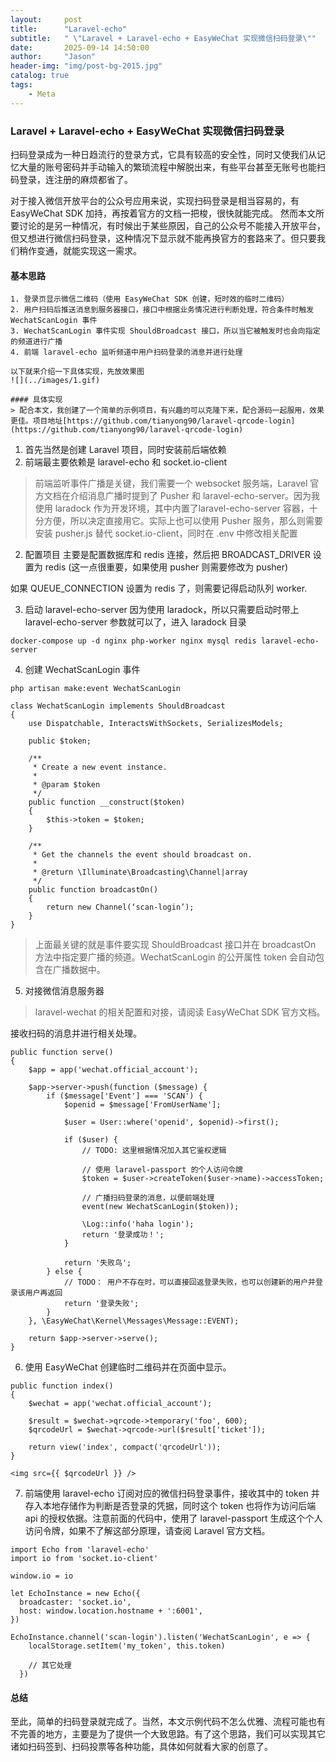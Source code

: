 ```yaml
---
layout:     post
title:      "Laravel-echo"
subtitle:   " \"Laravel + Laravel-echo + EasyWeChat 实现微信扫码登录\""
date:       2025-09-14 14:50:00
author:     "Jason"
header-img: "img/post-bg-2015.jpg"
catalog: true
tags:
    - Meta
---
```


### Laravel + Laravel-echo + EasyWeChat 实现微信扫码登录
扫码登录成为一种日趋流行的登录方式，它具有较高的安全性，同时又使我们从记忆大量的账号密码并手动输入的繁琐流程中解脱出来，有些平台甚至无账号也能扫码登录，连注册的麻烦都省了。

对于接入微信开放平台的公众号应用来说，实现扫码登录是相当容易的，有 EasyWeChat SDK 加持，再按着官方的文档一把梭，很快就能完成。
然而本文所要讨论的是另一种情况，有时候出于某些原因，自己的公众号不能接入开放平台，但又想进行微信扫码登录，这种情况下显示就不能再换官方的套路来了。但只要我们稍作变通，就能实现这一需求。

#### 基本思路
~~~
1. 登录页显示微信二维码（使用 EasyWeChat SDK 创建，短时效的临时二维码）
2. 用户扫码后推送消息到服务器接口，接口中根据业务情况进行判断处理，符合条件时触发 WechatScanLogin 事件
3. WechatScanLogin 事件实现 ShouldBroadcast 接口，所以当它被触发时也会向指定的频道进行广播
4. 前端 laravel-echo 监听频道中用户扫码登录的消息并进行处理

以下就来介绍一下具体实现，先放效果图
![](../images/1.gif)

#### 具体实现
> 配合本文，我创建了一个简单的示例项目，有兴趣的可以克隆下来，配合源码一起服用，效果更佳。项目地址[https://github.com/tianyong90/laravel-qrcode-login](https://github.com/tianyong90/laravel-qrcode-login)
~~~
1. 首先当然是创建 Laravel 项目，同时安装前后端依赖
2. 前端最主要依赖是 laravel-echo 和 socket.io-client
> 前端监听事件广播是关键，我们需要一个 websocket 服务端，Laravel 官方文档在介绍消息广播时提到了 Pusher 和 laravel-echo-server。因为我使用 laradock 作为开发环境，其中内置了laravel-echo-server 容器，十分方便，所以决定直接用它。实际上也可以使用 Pusher 服务，那么则需要安装 pusher.js 替代 socket.io-client，同时在 .env 中修改相关配置
2. 配置项目
主要是配置数据库和 redis 连接，然后把 BROADCAST_DRIVER 设置为 redis (这一点很重要，如果使用 pusher 则需要修改为 pusher)

如果 QUEUE_CONNECTION 设置为 redis 了，则需要记得启动队列 worker.

3. 启动 laravel-echo-server
因为使用 laradock，所以只需要启动时带上 laravel-echo-server 参数就可以了，进入 laradock 目录
```
docker-compose up -d nginx php-worker nginx mysql redis laravel-echo-server
```
4. 创建 WechatScanLogin 事件
```
php artisan make:event WechatScanLogin

class WechatScanLogin implements ShouldBroadcast
{
    use Dispatchable, InteractsWithSockets, SerializesModels;

    public $token;

    /**
     * Create a new event instance.
     *
     * @param $token
     */
    public function __construct($token)
    {
        $this->token = $token;
    }

    /**
     * Get the channels the event should broadcast on.
     *
     * @return \Illuminate\Broadcasting\Channel|array
     */
    public function broadcastOn()
    {
        return new Channel(‘scan-login’);
    }
}
```

> 上面最关键的就是事件要实现 ShouldBroadcast 接口并在 broadcastOn 方法中指定要广播的频道。WechatScanLogin 的公开属性 token 会自动包含在广播数据中。

5. 对接微信消息服务器

> laravel-wechat 的相关配置和对接，请阅读 EasyWeChat SDK 官方文档。

接收扫码的消息并进行相关处理。

```
public function serve()
{
    $app = app('wechat.official_account');

    $app->server->push(function ($message) {
        if ($message['Event'] === 'SCAN') {
            $openid = $message['FromUserName'];

            $user = User::where('openid', $openid)->first();

            if ($user) {
                // TODO: 这里根据情况加入其它鉴权逻辑

                // 使用 laravel-passport 的个人访问令牌
                $token = $user->createToken($user->name)->accessToken;

                // 广播扫码登录的消息，以便前端处理
                event(new WechatScanLogin($token));

                \Log::info('haha login');
                return '登录成功！';
            }

            return '失败鸟';
        } else {
            // TODO： 用户不存在时，可以直接回返登录失败，也可以创建新的用户并登录该用户再返回
            return '登录失败';
        }
    }, \EasyWeChat\Kernel\Messages\Message::EVENT);

    return $app->server->serve();
}
```

6. 使用 EasyWeChat 创建临时二维码并在页面中显示。

```
public function index()
{
    $wechat = app('wechat.official_account');

    $result = $wechat->qrcode->temporary('foo', 600);
    $qrcodeUrl = $wechat->qrcode->url($result['ticket']);

    return view('index', compact('qrcodeUrl'));
}

<img src={{ $qrcodeUrl }} />
```

7. 前端使用 laravel-echo 订阅对应的微信扫码登录事件，接收其中的 token 并存入本地存储作为判断是否登录的凭据，同时这个 token 也将作为访问后端 api 的授权依据。注意前面的代码中，使用了 laravel-passport 生成这个个人访问令牌，如果不了解这部分原理，请查阅 Laravel 官方文档。

```
import Echo from 'laravel-echo'
import io from 'socket.io-client'

window.io = io

let EchoInstance = new Echo({
  broadcaster: 'socket.io',
  host: window.location.hostname + ':6001',
})

EchoInstance.channel('scan-login').listen('WechatScanLogin', e => {
    localStorage.setItem('my_token', this.token)

    // 其它处理
  })
```
#### 总结
至此，简单的扫码登录就完成了。当然，本文示例代码不怎么优雅、流程可能也有不完善的地方，主要是为了提供一个大致思路。有了这个思路，我们可以实现其它诸如扫码签到、扫码投票等各种功能，具体如何就看大家的创意了。
